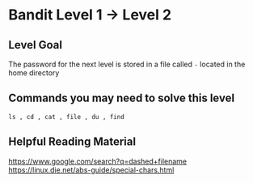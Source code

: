 # Bandit Level 1 → Level 2

## Level Goal

The password for the next level is stored in a file called `-` located in the home directory

## Commands you may need to solve this level

`ls , cd , cat , file , du , find`

## Helpful Reading Material

https://www.google.com/search?q=dashed+filename
https://linux.die.net/abs-guide/special-chars.html